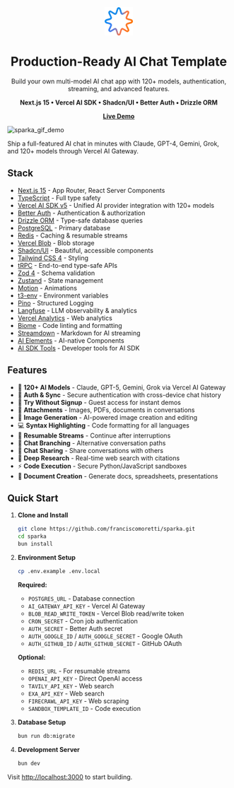 <div align="center">

<img src="public/icon.svg" alt="Sparka AI" width="64" height="64">

# Production-Ready AI Chat Template

Build your own multi-model AI chat app with 120+ models, authentication, streaming, and advanced features.

**Next.js 15 • Vercel AI SDK • Shadcn/UI • Better Auth • Drizzle ORM**

[**Live Demo**](https://sparka.ai)

</div>

![sparka_gif_demo](https://github.com/user-attachments/assets/34a03eed-58fa-4b1e-b453-384351b1c08c)

Ship a full-featured AI chat in minutes with Claude, GPT-4, Gemini, Grok, and 120+ models through Vercel AI Gateway.

## Stack

- [Next.js 15](https://nextjs.org) - App Router, React Server Components
- [TypeScript](https://www.typescriptlang.org) - Full type safety
- [Vercel AI SDK v5](https://sdk.vercel.ai) - Unified AI provider integration with 120+ models
- [Better Auth](https://www.better-auth.com) - Authentication & authorization
- [Drizzle ORM](https://orm.drizzle.team) - Type-safe database queries
- [PostgreSQL](https://www.postgresql.org) - Primary database
- [Redis](https://redis.io) - Caching & resumable streams
- [Vercel Blob](https://vercel.com/storage/blob) - Blob storage
- [Shadcn/UI](https://ui.shadcn.com) - Beautiful, accessible components
- [Tailwind CSS 4](https://tailwindcss.com) - Styling
- [tRPC](https://trpc.io) - End-to-end type-safe APIs
- [Zod 4](https://zod.dev) - Schema validation
- [Zustand](https://docs.pmnd.rs/zustand) - State management
- [Motion](https://motion.dev) - Animations
- [t3-env](https://env.t3.gg) - Environment variables
- [Pino](https://getpino.io) - Structured Logging
- [Langfuse](https://langfuse.com) - LLM observability & analytics
- [Vercel Analytics](https://vercel.com/analytics) - Web analytics
- [Biome](https://biomejs.dev) - Code linting and formatting
- [Streamdown](https://streamdown.ai/) - Markdown for AI streaming
- [AI Elements](https://ai-sdk.dev/elements/overview) - AI-native Components
- [AI SDK Tools](https://ai-sdk-tools.dev/) - Developer tools for AI SDK

## Features

- 🤖 **120+ AI Models** - Claude, GPT-5, Gemini, Grok via Vercel AI Gateway
- 🔐 **Auth & Sync** - Secure authentication with cross-device chat history
- 🎯 **Try Without Signup** - Guest access for instant demos
- 📎 **Attachments** - Images, PDFs, documents in conversations
- 🎨 **Image Generation** - AI-powered image creation and editing
- 💻 **Syntax Highlighting** - Code formatting for all languages
- 🔄 **Resumable Streams** - Continue after interruptions
- 🌳 **Chat Branching** - Alternative conversation paths
- 🔗 **Chat Sharing** - Share conversations with others
- 🔭 **Deep Research** - Real-time web search with citations
- ⚡ **Code Execution** - Secure Python/JavaScript sandboxes
- 📄 **Document Creation** - Generate docs, spreadsheets, presentations

## Quick Start

1. **Clone and Install**
   ```bash
   git clone https://github.com/franciscomoretti/sparka.git
   cd sparka
   bun install
   ```

2. **Environment Setup**
   ```bash
   cp .env.example .env.local
   ```
   
   **Required:**
   - `POSTGRES_URL` - Database connection
   - `AI_GATEWAY_API_KEY` - Vercel AI Gateway
   - `BLOB_READ_WRITE_TOKEN` - Vercel Blob read/write token
   - `CRON_SECRET` - Cron job authentication
   - `AUTH_SECRET` - Better Auth secret
   - `AUTH_GOOGLE_ID` / `AUTH_GOOGLE_SECRET` - Google OAuth
   - `AUTH_GITHUB_ID` / `AUTH_GITHUB_SECRET` - GitHub OAuth
   
   **Optional:**
   - `REDIS_URL` - For resumable streams
   - `OPENAI_API_KEY` - Direct OpenAI access
   - `TAVILY_API_KEY` - Web search
   - `EXA_API_KEY` - Web search
   - `FIRECRAWL_API_KEY` - Web scraping
   - `SANDBOX_TEMPLATE_ID` - Code execution

3. **Database Setup**
   ```bash
   bun run db:migrate
   ```

4. **Development Server**
   ```bash
   bun dev
   ```

Visit [http://localhost:3000](http://localhost:3000) to start building.


